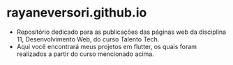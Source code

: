 # rayaneversori.github.io
+ Repositório dedicado para as publicações das páginas web da disciplina 11, Desenvolvimento Web, do curso Talento Tech.
+ Aqui você encontrará meus projetos em flutter, os quais foram realizados a partir do curso mencionado acima.
